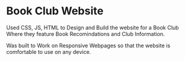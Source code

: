 # Book Club Website

Used CSS, JS, HTML to Design and Build the website for a Book Club 
Where they feature Book Recomindations and Club Information.

Was built to Work on Responsive Webpages so that the website is comfortable to use on 
any device. 
